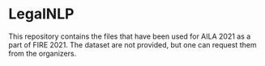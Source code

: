 # LegalNLP
This repository contains the files that have been used for AILA 2021 as a part of FIRE 2021. The dataset are not provided, but one can request them from the organizers.
